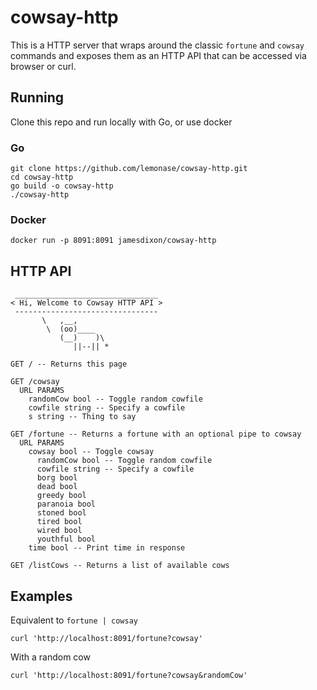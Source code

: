 # cowsay-http

This is a HTTP server that wraps around the classic `fortune` and `cowsay`
commands and exposes them as an HTTP API that can be accessed via browser
or curl.

## Running

Clone this repo and run locally with Go, or use docker

### Go

```
git clone https://github.com/lemonase/cowsay-http.git
cd cowsay-http
go build -o cowsay-http
./cowsay-http
```

### Docker

```
docker run -p 8091:8091 jamesdixon/cowsay-http
```

## HTTP API

```
 ________________________________ 
< Hi, Welcome to Cowsay HTTP API >
 -------------------------------- 
       \   ,__,
        \  (oo)____
           (__)    )\
              ||--|| *

GET / -- Returns this page

GET /cowsay
  URL PARAMS
    randomCow bool -- Toggle random cowfile
    cowfile string -- Specify a cowfile
    s string -- Thing to say

GET /fortune -- Returns a fortune with an optional pipe to cowsay
  URL PARAMS
    cowsay bool -- Toggle cowsay
      randomCow bool -- Toggle random cowfile
      cowfile string -- Specify a cowfile
      borg bool
      dead bool
      greedy bool
      paranoia bool
      stoned bool
      tired bool
      wired bool
      youthful bool
    time bool -- Print time in response

GET /listCows -- Returns a list of available cows
```

## Examples

Equivalent to `fortune | cowsay`

```
curl 'http://localhost:8091/fortune?cowsay'
```

With a random cow

```
curl 'http://localhost:8091/fortune?cowsay&randomCow'
```
